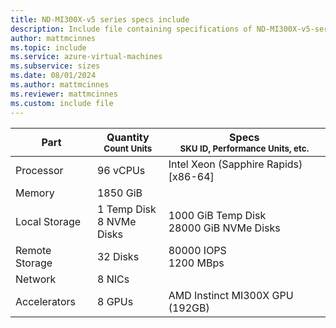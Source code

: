 ```yaml
---
title: ND-MI300X-v5 series specs include
description: Include file containing specifications of ND-MI300X-v5-series VM sizes.
author: mattmcinnes
ms.topic: include
ms.service: azure-virtual-machines
ms.subservice: sizes
ms.date: 08/01/2024
ms.author: mattmcinnes
ms.reviewer: mattmcinnes
ms.custom: include file
---
```

| Part | Quantity <br><sup>Count Units | Specs <br><sup>SKU ID, Performance Units, etc.  |
|---|---|---|
| Processor      | 96 vCPUs     | Intel Xeon (Sapphire Rapids) [x86-64] |
| Memory         | 1850  GiB        |    |
| Local Storage  | 1 Temp Disk <br> 8 NVMe Disks        | 1000 GiB Temp Disk <br> 28000 GiB NVMe Disks |
| Remote Storage | 32 Disks        | 80000 IOPS <br>1200 MBps |
| Network        | 8 NICs        |  |
| Accelerators   | 8 GPUs            | AMD Instinct MI300X GPU (192GB)    |
